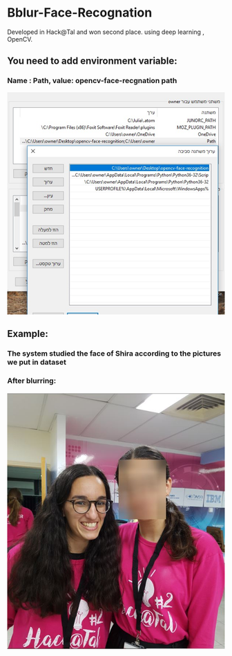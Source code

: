 # Bblur-Face-Recognation
Developed in Hack@Tal and won second place. using deep learning , OpenCV.  

## You need to add environment variable:
### Name : Path, value: opencv-face-recgnation path
![Image of Yaktocat](https://github.com/oshrit2019/Bblur-Face-Recognation/blob/master/%D7%9E%D7%A9%D7%AA%D7%A0%D7%99%20%D7%A1%D7%91%D7%99%D7%91%D7%94%20(2).jpeg)


## Example:
### The system studied the face of Shira according to the pictures we put in dataset 
###  After blurring:
![Image of Yaktocat](https://github.com/oshrit2019/Bblur-Face-Recognation/blob/master/Image1.JPG)

